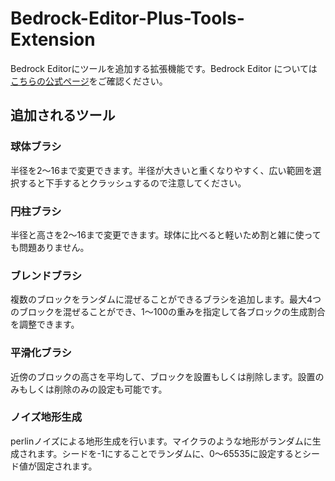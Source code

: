 # Bedrock-Editor-Plus-Tools-Extension
Bedrock Editorにツールを追加する拡張機能です。Bedrock Editor については<a href="https://github.com/Mojang/minecraft-editor">こちらの公式ページ</a>をご確認ください。

## 追加されるツール
### 球体ブラシ
半径を2～16まで変更できます。半径が大きいと重くなりやすく、広い範囲を選択すると下手するとクラッシュするので注意してください。
### 円柱ブラシ
半径と高さを2～16まで変更できます。球体に比べると軽いため割と雑に使っても問題ありません。
### ブレンドブラシ
複数のブロックをランダムに混ぜることができるブラシを追加します。最大4つのブロックを混ぜることができ、1～100の重みを指定して各ブロックの生成割合を調整できます。
### 平滑化ブラシ
近傍のブロックの高さを平均して、ブロックを設置もしくは削除します。設置のみもしくは削除のみの設定も可能です。
### ノイズ地形生成
perlinノイズによる地形生成を行います。マイクラのような地形がランダムに生成されます。シードを-1にすることでランダムに、0～65535に設定するとシード値が固定されます。
